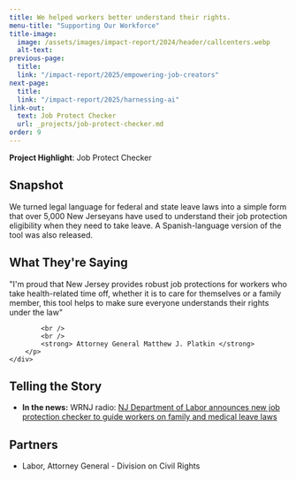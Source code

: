 ```yaml
---
title: We helped workers better understand their rights.
menu-title: "Supporting Our Workforce"
title-image:
  image: /assets/images/impact-report/2024/header/callcenters.webp
  alt-text:
previous-page:
  title:
  link: "/impact-report/2025/empowering-job-creators"
next-page:
  title:
  link: "/impact-report/2025/harnessing-ai"
link-out:
  text: Job Protect Checker
  url: _projects/job-protect-checker.md
order: 9
---
```


<div class="usa-alert usa-alert--info usa-alert--no-icon">
    <div class="usa-alert__body">
        <p class="usa-alert__text">
            <strong> Project Highlight</strong>: Job Protect Checker
        </p>
    </div>
</div>

## Snapshot

We turned legal language for federal and state leave laws into a simple form that over 5,000 New Jerseyans have used to understand their job protection eligibility when they need to take leave. A Spanish-language version of the tool was also released.

## What They're Saying

<div class="usa-alert usa-alert--info usa-alert--no-icon">
    <div class="usa-alert__body">
        <p class="usa-alert__text">
            "I'm proud that New Jersey provides robust job protections for workers who take health-related time off, whether it is to care for themselves or a family member, this tool helps to make sure everyone understands their rights under the law"

            <br />
            <br />
            <strong> Attorney General Matthew J. Platkin </strong>
        </p>
    </div>

</div>

## Telling the Story

- **In the news:** WRNJ radio: [NJ Department of Labor announces new job protection checker to guide workers on family and medical leave laws](https://wrnjradio.com/nj-department-of-labor-announces-new-job-protection-checker-to-guide-workers-on-family-and-medical-leave-laws/)

## Partners

- Labor, Attorney General - Division on Civil Rights
